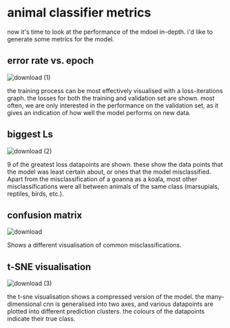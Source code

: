 # animal classifier metrics

now it's time to look at the performance of the mdoel in-depth. i'd like to generate some metrics for the model.

## error rate vs. epoch
![download (1)](https://github.com/gp-rgb/gp-rgb.github.io/assets/131956221/6b47ab16-39e2-41d1-9334-cb135c1749ef)

the training process can be most effectively visualised with a loss-iterations graph. the losses for both the training and validation set are shown. most often, we are only interested in the performance on the validation set, as it gives an indication of how well the model performs on new data.

## biggest Ls
![download (2)](https://github.com/gp-rgb/gp-rgb.github.io/assets/131956221/48075702-0dbb-427b-909d-e4eec5ae07c5)

9 of the greatest loss datapoints are shown. these show the data points that the model was least certain about, or ones that the model misclassified. Apart from the misclassification of a goanna as a koala, most other misclassifications were all between animals of the same class (marsupials, reptiles, birds, etc.).

## confusion matrix
![download](https://github.com/gp-rgb/gp-rgb.github.io/assets/131956221/04ddf3ac-a0e8-4878-bd40-bece9db243e7)

Shows a different visualisation of common misclassifications. 

## t-SNE visualisation
![download (3)](https://github.com/gp-rgb/gp-rgb.github.io/assets/131956221/8b794744-f827-4e14-be3e-5c98918569e5)

the t-sne visualisation shows a compressed version of the model. the many-dimensional cnn is generalised into two axes, and various datapoints are plotted into different prediction clusters. the colours of the datapoints indicate their true class.

